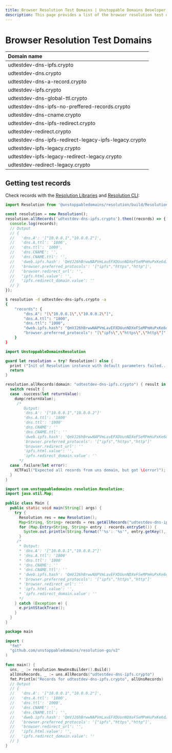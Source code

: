 ```yaml
---
title: Browser Resolution Test Domains | Unstoppable Domains Developer Portal
description: This page provides a list of the browser resolution test domains and reviews the process for retrieving test records.
---
```


# Browser Resolution Test Domains

| Domain name |
| :--- |
| udtestdev-dns-ipfs.crypto |
| udtestdev-dns.crypto |
| udtestdev-dns-a-record.crypto |
| udtestdev-ipfs.crypto |
| udtestdev-dns-global-ttl.crypto |
| udtestdev-dns-ipfs-no-preffered-records.crypto |
| udtestdev-dns-cname.crypto |
| udtestdev-dns-ipfs-redirect.crypto |
| udtestdev-redirect.crypto |
| udtestdev-dns-ipfs-redirect-legacy-ipfs-legacy.crypto |
| udtestdev-ipfs-legacy.crypto |
| udtestdev-ipfs-legacy-redirect-legacy.crypto |
| udtestdev-redirect-legacy.crypto |

## Getting test records

Check records with the [Resolution Libraries](/resolution/sdks-and-libraries/javascript.md) and [Resolution CLI](/resolution/sdks-and-libraries/cli.md):

```typescript JavaScript
import Resolution from '@unstoppabledomains/resolution/build/Resolution';

const resolution = new Resolution();
resolution.allRecords('udtestdev-dns-ipfs.crypto').then((records) => {
  console.log(records);
  // Output
  // {
  //   'dns.A': '["10.0.0.1","10.0.0.2"]',
  //   'dns.A.ttl': '1800',
  //   'dns.ttl': '1000',
  //   'dns.CNAME': '',
  //   'dns.CNAME.ttl': '',
  //   'dweb.ipfs.hash': 'QmVJ26hBrwwNAPVmLavEFXDUunNDXeFSeMPmHuPxKe6dJv',
  //   'browser.preferred_protocols': '["ipfs","https","http"]',
  //   'browser.redirect_url': '',
  //   'ipfs.html.value': '',
  //   'ipfs.redirect_domain.value': ''
  // }
});
```

```bash Resolution CLI
$ resolution -d udtestdev-dns-ipfs.crypto -a
{
    "records": {
        "dns.A": "[\"10.0.0.1\",\"10.0.0.2\"]",
        "dns.A.ttl": "1800",
        "dns.ttl": "1000",
        "dweb.ipfs.hash": "QmVJ26hBrwwNAPVmLavEFXDUunNDXeFSeMPmHuPxKe6dJv",
        "browser.preferred_protocols": "[\"ipfs\",\"https\",\"http\"]"
    }
}
```

```swift Swift
import UnstoppableDomainsResolution

guard let resolution = try? Resolution() else {
  print ("Init of Resolution instance with default parameters failed...")
  return
}

resolution.allRecords(domain: "udtestdev-dns-ipfs.crypto") { result in
  switch result {
  case .success(let returnValue):
    dump(returnValue);
     /*
        Output:
        'dns.A': '["10.0.0.1","10.0.0.2"]'
        'dns.A.ttl': '1800'
        'dns.ttl': '1000'
        'dns.CNAME': ''
        'dns.CNAME.ttl': ''
        'dweb.ipfs.hash': 'QmVJ26hBrwwNAPVmLavEFXDUunNDXeFSeMPmHuPxKe6dJv'
        'browser.preferred_protocols': '["ipfs","https","http"]'
        'browser.redirect_url': ''
        'ipfs.html.value': '',
        'ipfs.redirect_domain.value': ''
      */
  case .failure(let error):
    XCTFail("Expected all records from uns domain, but got \(error)");
  }
}
```

```java Java
import com.unstoppabledomains.resolution.Resolution;
import java.util.Map;
​
public class Main {
  public static void main(String[] args) {
    try {
      Resolution res = new Resolution();
      Map<String, String> records = res.getAllRecords("udtestdev-dns-ipfs.crypto");
      for (Map.Entry<String, String> entry : records.entrySet()) {
        System.out.println(String.format("'%s': '%s'", entry.getKey(), entry.getValue());
      }
     /*
      * Output:
      * 'dns.A': '["10.0.0.1","10.0.0.2"]'
      * 'dns.A.ttl': '1800'
      * 'dns.ttl': '1000'
      * 'dns.CNAME': ''
      * 'dns.CNAME.ttl': ''
      * 'dweb.ipfs.hash': 'QmVJ26hBrwwNAPVmLavEFXDUunNDXeFSeMPmHuPxKe6dJv'
      * 'browser.preferred_protocols': '["ipfs","https","http"]'
      * 'browser.redirect_url': ''
      * 'ipfs.html.value': '',
      * 'ipfs.redirect_domain.value': ''
      */
    } catch (Exception e) {
      e.printStackTrace();
    }
  }
}
```

```go Golang
package main
​
import (
  "fmt"
  "github.com/unstoppabledomains/resolution-go/v2"
)
​
func main() {
  uns, _ := resolution.NewUnsBuilder().Build()
  allUnsRecords, _ := uns.AllRecords("udtestdev-dns-ipfs.crypto")
  fmt.Println("Records for udtestdev-dns-ipfs.crypto", allUnsRecords)
  // Output
  // {
  //   'dns.A': '["10.0.0.1","10.0.0.2"]',
  //   'dns.A.ttl': '1800',
  //   'dns.ttl': '1000',
  //   'dns.CNAME': '',
  //   'dns.CNAME.ttl': '',
  //   'dweb.ipfs.hash': 'QmVJ26hBrwwNAPVmLavEFXDUunNDXeFSeMPmHuPxKe6dJv',
  //   'browser.preferred_protocols': '["ipfs","https","http"]',
  //   'browser.redirect_url': '',
  //   'ipfs.html.value': '',
  //   'ipfs.redirect_domain.value': ''
  // }
}
```
